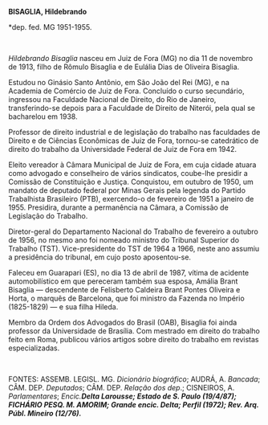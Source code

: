 **BISAGLIA, Hildebrando**

\*dep. fed. MG 1951-1955.

 

*Hildebrando Bisaglia* nasceu em Juiz de Fora (MG) no dia 11 de novembro
de 1913, filho de Rômulo Bisaglia e de Eulália Dias de Oliveira
Bisaglia.

Estudou no Ginásio Santo Antônio, em São João del Rei (MG), e na
Academia de Comércio de Juiz de Fora. Concluído o curso secundário,
ingressou na Faculdade Nacional de Direito, do Rio de Janeiro,
transferindo-se depois para a Faculdade de Direito de Niterói, pela qual
se bacharelou em 1938.

Professor de direito industrial e de legislação do trabalho nas
faculdades de Direito e de Ciências Econômicas de Juiz de Fora,
tornou-se catedrático de direito do trabalho da Universidade Federal de
Juiz de Fora em 1942.

Eleito vereador à Câmara Municipal de Juiz de Fora, em cuja cidade
atuara como advogado e conselheiro de vários sindicatos, coube-lhe
presidir a Comissão de Constituição e Justiça. Conquistou, em outubro de
1950, um mandato de deputado federal por Minas Gerais pela legenda do
Partido Trabalhista Brasileiro (PTB), exercendo-o de fevereiro de 1951 a
janeiro de 1955. Presidira, durante a permanência na Câmara, a Comissão
de Legislação do Trabalho.

Diretor-geral do Departamento Nacional do Trabalho de fevereiro a
outubro de 1956, no mesmo ano foi nomeado ministro do Tribunal Superior
do Trabalho (TST). Vice-presidente do TST de 1964 a 1966, neste ano
assumiu a presidência do tribunal, em cujo posto aposentou-se.

Faleceu em Guarapari (ES), no dia 13 de abril de 1987, vítima de
acidente automobilístico em que pereceram também sua esposa, Amália
Brant Bisaglia — descendente de Felisberto Caldeira Brant Pontes
Oliveira e Horta, o marquês de Barcelona, que foi ministro da Fazenda no
Império (1825-1829) — e sua filha Hileda.

Membro da Ordem dos Advogados do Brasil (OAB), Bisaglia foi ainda
professor da Universidade de Brasília. Com mestrado em direito do
trabalho feito em Roma, publicou vários artigos sobre direito do
trabalho em revistas especializadas.

 

FONTES: ASSEMB. LEGISL. MG. *Dicionário biográfico*; AUDRÁ, A.
*Bancada*; CÂM. DEP. *Deputados*; CÂM. DEP. *Relação dos dep*.;
CISNEIROS, A. *Parlamentares*; *Encic.****Delta Larousse*; *Estado de S.
Paulo* (19/4/87); FICHÁRIO PESQ. M. AMORIM; *Grande encic. Delta*;
*Perfil* (1972); *Rev. Arq. Públ. Mineiro* (12/76).****

 
